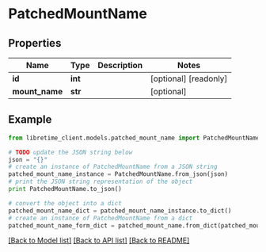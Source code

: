 # PatchedMountName


## Properties

Name | Type | Description | Notes
------------ | ------------- | ------------- | -------------
**id** | **int** |  | [optional] [readonly] 
**mount_name** | **str** |  | [optional] 

## Example

```python
from libretime_client.models.patched_mount_name import PatchedMountName

# TODO update the JSON string below
json = "{}"
# create an instance of PatchedMountName from a JSON string
patched_mount_name_instance = PatchedMountName.from_json(json)
# print the JSON string representation of the object
print PatchedMountName.to_json()

# convert the object into a dict
patched_mount_name_dict = patched_mount_name_instance.to_dict()
# create an instance of PatchedMountName from a dict
patched_mount_name_form_dict = patched_mount_name.from_dict(patched_mount_name_dict)
```
[[Back to Model list]](../README.md#documentation-for-models) [[Back to API list]](../README.md#documentation-for-api-endpoints) [[Back to README]](../README.md)


